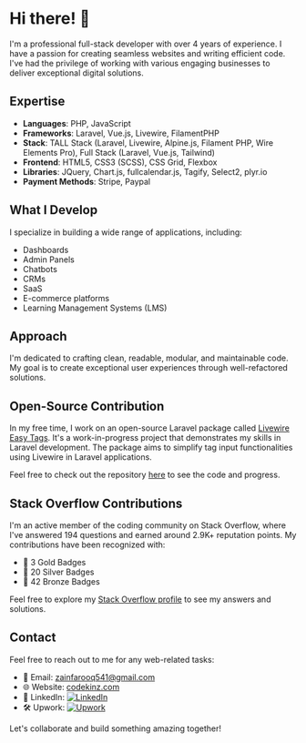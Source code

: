 # Hi there! 👋

I'm a professional full-stack developer with over 4 years of experience. I have a passion for creating seamless websites and writing efficient code. I've had the privilege of working with various engaging businesses to deliver exceptional digital solutions.

## Expertise

- **Languages**: PHP, JavaScript
- **Frameworks**: Laravel, Vue.js, Livewire, FilamentPHP
- **Stack**: TALL Stack (Laravel, Livewire, Alpine.js, Filament PHP, Wire Elements Pro), Full Stack (Laravel, Vue.js, Tailwind)
- **Frontend**: HTML5, CSS3 (SCSS), CSS Grid, Flexbox
- **Libraries**: JQuery, Chart.js, fullcalendar.js, Tagify, Select2, plyr.io
- **Payment Methods**: Stripe, Paypal

## What I Develop

I specialize in building a wide range of applications, including:

- Dashboards
- Admin Panels
- Chatbots
- CRMs
- SaaS
- E-commerce platforms
- Learning Management Systems (LMS)

## Approach

I'm dedicated to crafting clean, readable, modular, and maintainable code. My goal is to create exceptional user experiences through well-refactored solutions.

## Open-Source Contribution

In my free time, I work on an open-source Laravel package called [Livewire Easy Tags](https://github.com/Zain541/livewire-easy-tags). It's a work-in-progress project that demonstrates my skills in Laravel development. The package aims to simplify tag input functionalities using Livewire in Laravel applications.

Feel free to check out the repository [here](https://github.com/Zain541/livewire-easy-tags) to see the code and progress.

## Stack Overflow Contributions

I'm an active member of the coding community on Stack Overflow, where I've answered 194 questions and earned around 2.9K+ reputation points. My contributions have been recognized with:

- 🥇 3 Gold Badges
- 🥈 20 Silver Badges
- 🥉 42 Bronze Badges

Feel free to explore my [Stack Overflow profile](https://stackoverflow.com/users/5255147/zain-farooq) to see my answers and solutions.



## Contact

Feel free to reach out to me for any web-related tasks:

- 📧 Email: [zainfarooq541@gmail.com](mailto:zainfarooq541@gmail.com)
- 🌐 Website: [codekinz.com](https://www.codekinz.com)
- 💼 LinkedIn: [![LinkedIn](https://img.shields.io/badge/LinkedIn-Connect-blue?logo=linkedin)](https://www.linkedin.com/in/zain-farooq-b3a914147)
- 🛠️ Upwork: [![Upwork](https://img.shields.io/badge/Upwork-Hire%20Me-green?logo=upwork)](https://www.upwork.com/freelancers/zainfarooq6)

Let's collaborate and build something amazing together!
